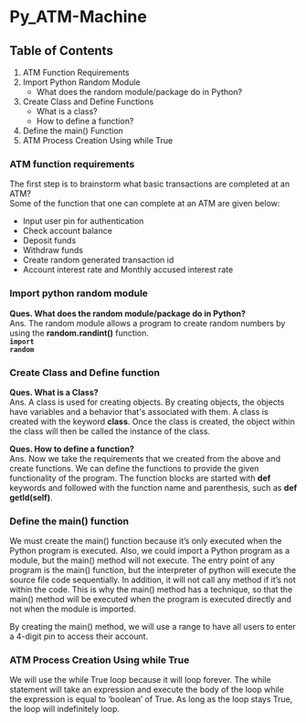 # Py_ATM-Machine

## Table of Contents
<ol>
	<li>ATM Function Requirements</li>
	<li>
		Import Python Random Module
		<ul>
			<li>What does the random module/package do in Python?</li>
		</ul>
	</li>
	<li>Create Class and Define Functions
		<ul>
			<li>What is a class?</li>
			<li>How to define a function?</li>
		</ul>
	</li>
	<li>Define the main() Function</li>
	<li>ATM Process Creation Using while True</li>
</ol>

### ATM function requirements
The first step is to brainstorm what basic transactions are completed at an ATM?<br>
Some of the function that one can complete at an ATM are given below:<br>
<ul>
	<li>Input user pin for authentication</li>
	<li>Check account balance</li>
	<li>Deposit funds</li>
	<li>Withdraw funds</li>
	<li>Create random generated transaction id</li>
	<li>Account interest rate and Monthly accused interest rate</li>
</ul>

### Import python random module
<b>Ques. What does the random module/package do in Python?</b><br>
Ans. The random module allows a program to create random numbers by using the <b>random.randint()</b> function.<br>
<code><b>import random</b></code>

### Create Class and Define function
<b>Ques. What is a Class?</b><br>
Ans. A class is used for creating objects. By creating objects, the objects have variables and a behavior that's associated with them. 
A class is created with the keyword <b>class</b>. Once the class is created, the object within the class will then be called the instance of the class.<br>

<b>Ques. How to define a function?</b><br>
Ans. Now we take the requirements that we created from the above and create functions. We can define the functions to provide the given functionality of the program. 
The function blocks are started with <b>def</b> keywords and followed with the function name and parenthesis, such as <b>def getId(self)</b>.<br>


### Define the main() function
We must create the main() function because it’s only executed when the Python program is executed. Also, we could import a Python program as a module, 
but the main() method will not execute. The entry point of any program is the main() function, but the interpreter of python will execute the source file code sequentially. 
In addition, it will not call any method if it’s not within the code. This is why the main() method has a technique, 
so that the main() method will be executed when the program is executed directly and not when the module is imported.<br>

By creating the main() method, we will use a range to have all users to enter a 4-digit pin to access their account.

### ATM Process Creation Using while True
We will use the while True loop because it will loop forever. 
The while statement will take an expression and execute the body of the loop while the expression is equal to ‘boolean’ of True.
As long as the loop stays True, the loop will indefinitely loop.
